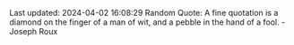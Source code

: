 Last updated: 2024-04-02 16:08:29
Random Quote: A fine quotation is a diamond on the finger of a man of wit, and a pebble in the hand of a fool. - Joseph Roux